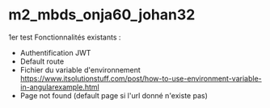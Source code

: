 # m2_mbds_onja60_johan32
1er test 
Fonctionnalités existants :
- Authentification JWT
- Default route
- Fichier du variable d'environnement https://www.itsolutionstuff.com/post/how-to-use-environment-variable-in-angularexample.html
- Page not found (default page si l'url donné n'existe pas)
